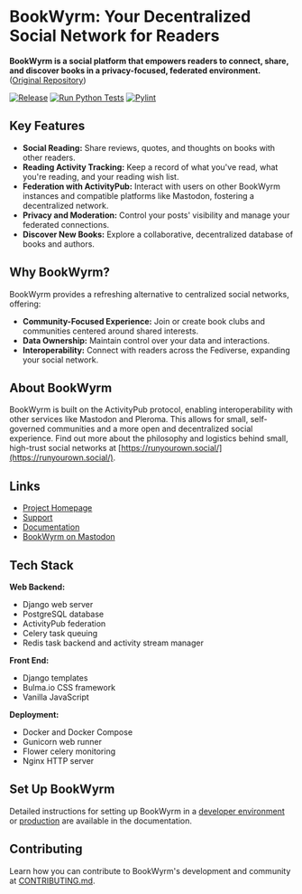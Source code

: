 # BookWyrm: Your Decentralized Social Network for Readers

**BookWyrm is a social platform that empowers readers to connect, share, and discover books in a privacy-focused, federated environment.**  ([Original Repository](https://github.com/bookwyrm-social/bookwyrm))

[![Release](https://img.shields.io/github/release/bookwyrm-social/bookwyrm.svg?colorB=58839b)](https://github.com/bookwyrm-social/bookwyrm/releases)
[![Run Python Tests](https://github.com/bookwyrm-social/bookwyrm/actions/workflows/django-tests.yml/badge.svg)](https://github.com/bookwyrm-social/bookwyrm/actions/workflows/django-tests.yml)
[![Pylint](https://github.com/bookwyrm-social/bookwyrm/actions/workflows/pylint.yml/badge.svg)](https://github.com/bookwyrm-social/bookwyrm/actions/workflows/pylint.yml)

## Key Features

*   **Social Reading:**  Share reviews, quotes, and thoughts on books with other readers.
*   **Reading Activity Tracking:** Keep a record of what you've read, what you're reading, and your reading wish list.
*   **Federation with ActivityPub:** Interact with users on other BookWyrm instances and compatible platforms like Mastodon, fostering a decentralized network.
*   **Privacy and Moderation:** Control your posts' visibility and manage your federated connections.
*   **Discover New Books:** Explore a collaborative, decentralized database of books and authors.

##  Why BookWyrm?

BookWyrm provides a refreshing alternative to centralized social networks, offering:

*   **Community-Focused Experience:** Join or create book clubs and communities centered around shared interests.
*   **Data Ownership:**  Maintain control over your data and interactions.
*   **Interoperability:**  Connect with readers across the Fediverse, expanding your social network.

##  About BookWyrm

BookWyrm is built on the ActivityPub protocol, enabling interoperability with other services like Mastodon and Pleroma. This allows for small, self-governed communities and a more open and decentralized social experience. Find out more about the philosophy and logistics behind small, high-trust social networks at [https://runyourown.social/](https://runyourown.social/).

## Links

*   [Project Homepage](https://joinbookwyrm.com/)
*   [Support](https://patreon.com/bookwyrm)
*   [Documentation](https://docs.joinbookwyrm.com/)
*   [BookWyrm on Mastodon](https://tech.lgbt/@bookwyrm)

## Tech Stack

**Web Backend:**

*   Django web server
*   PostgreSQL database
*   ActivityPub federation
*   Celery task queuing
*   Redis task backend and activity stream manager

**Front End:**

*   Django templates
*   Bulma.io CSS framework
*   Vanilla JavaScript

**Deployment:**

*   Docker and Docker Compose
*   Gunicorn web runner
*   Flower celery monitoring
*   Nginx HTTP server

## Set Up BookWyrm

Detailed instructions for setting up BookWyrm in a [developer environment](https://docs.joinbookwyrm.com/install-dev.html) or [production](https://docs.joinbookwyrm.com/install-prod.html) are available in the documentation.

## Contributing

Learn how you can contribute to BookWyrm's development and community at [CONTRIBUTING.md](https://github.com/bookwyrm-social/bookwyrm/blob/main/CONTRIBUTING.md).